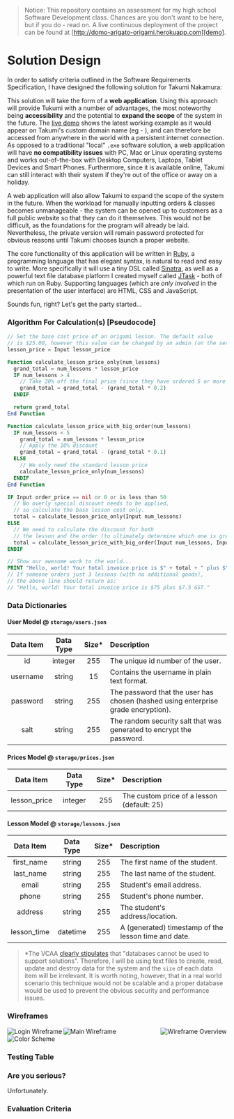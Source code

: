> Notice: This repository contains an assessment for my high school Software Development class. Chances are you don't want to be here, but if you do - read on. A live continuous deployment of the project can be found at [http://domo-arigato-origami.herokuapp.com][demo].

# Solution Design

In order to satisfy criteria outlined in the Software Requirements Specification, I have designed the following solution for Takumi Nakamura:

This solution will take the form of a **web application**. Using this approach will provide Tukumi with a number of advantages, the most noteworthy being **accessibility** and the potential to **expand the scope** of the system in the future. The [live demo][demo] shows the latest working example as it would appear on Takumi's custom domain name (eg - ), and can therefore be accessed from anywhere in the world with a persistent internet connection. As opposed to a traditional "local" `.exe` software solution, a web application will have **no compatibility issues** with PC, Mac or Linux operating systems and works out-of-the-box with Desktop Computers, Laptops, Tablet Devices and Smart Phones. Furthermore, since it is available online, Takumi can still interact with their system if they're out of the office or away on a holiday.

A web application will also allow Takumi to expand the scope of the system in the future. When the workload for manually inputting orders & classes becomes unmanageable - the system can be opened up to customers as a full public website so that they can do it themselves. This would not be difficult, as the foundations for the program will already be laid. Nevertheless, the private version will remain password protected for obvious reasons until Takumi chooses launch a proper website.

The core functionality of this application will be written in [Ruby][ruby_lang], a programming language that has elegant syntax, is natural to read and easy to write. More specifically it will use a tiny DSL called [Sinatra][sinatra_rb], as well as a powerful text file database platform I created myself called [JTask][jtask] - both of which run on Ruby. Supporting languages (which are *only involved* in the presentation of the user interface) are HTML, CSS and JavaScript.

Sounds fun, right? Let's get the party started...

### Algorithm For Calculation(s) [Pseudocode]

```php
// Set the base cost price of an origami lesson. The default value
// is $25.00, however this value can be changed by an admin (on the settings page).
lesson_price = Input lesson_price

Function calculate_lesson_price_only(num_lessons)
  grand_total = num_lessons * lesson_price
  IF num_lessons > 4
    // Take 20% off the final price (since they have ordered 5 or more lessons)
    grand_total = grand_total - (grand_total * 0.2)
  ENDIF

  return grand_total
End Function

Function calculate_lesson_price_with_big_order(num_lessons)
  IF num_lessons < 5
    grand_total = num_lessons * lesson_price
    // Apply the 10% discount
    grand_total = grand_total - (grand_total * 0.1)
  ELSE
    // We only need the standard lesson price
    calculate_lesson_price_only(num_lessons)
  ENDIF
End Function

IF Input order_price == nil or 0 or is less than 50
  // No overly special discount needs to be applied, 
  // so calculate the base lesson cost only.
  total = calculate_lesson_price_only(Input num_lessons)
ELSE
  // We need to calculate the discount for both
  // the lesson and the order (to ultimately determine which one is greater).
  total = calculate_lesson_price_with_big_order(Input num_lessons, Input order_price)
ENDIF

// Show our awesome work to the world...
PRINT "Hello, world! Your total invoice price is $" + total + " plus $" + (total * 0.1) + " GST."
// If someone orders just 3 lessons (with no additional goods),
// the above line should return as:
// "Hello, world! Your total invoice price is $75 plus $7.5 GST."
```

### Data Dictionaries

#### User Model @ `storage/users.json`

| Data Item     | Data Type     | Size* | Description                                                                       |
|:-------------:|:-------------:|:-----:|:----------------------------------------------------------------------------------|
| id            | integer       | 255   | The unique id number of the user.                                                 |
| username      | string        | 15    | Contains the username in plain text format.                                       |
| password      | string        | 255   | The password that the user has chosen (hashed using enterprise grade encryption). |
| salt          | string        | 255   | The random security salt that was generated to encrypt the password.              |

#### Prices Model @ `storage/prices.json`

| Data Item     | Data Type     | Size* | Description                                                                       |
|:-------------:|:-------------:|:-----:|:----------------------------------------------------------------------------------|
| lesson_price  | integer       | 255   | The custom price of a lesson (default: 25) |

#### Lesson Model @ `storage/lessons.json`

| Data Item     | Data Type     | Size* | Description                                                                       |
|:-------------:|:-------------:|:-----:|:----------------------------------------------------------------------------------|
| first_name    | string        | 255   | The first name of the student. |
| last_name     | string        | 255   | The last name of the student. |
| email         | string        | 255   | Student's email address. |
| phone         | string        | 255   | Student's phone number. |
| address       | string        | 255   | The student's address/location. |
| lesson_time   | datetime      | 255   | A (generated) timestamp of the lesson time and date. |

> *The VCAA [clearly stipulates][vcaa] that "databases cannot be used to support solutions". Therefore, I will be using text files to create, read, update and destroy data for the system and the `size` of each data item will be irrelevant. It is worth noting, however, that in a real world scenario this technique would not be scalable and a proper database would be used to prevent the obvious security and performance issues.

### Wireframes

<img src="http://imgkk.com/i/7p16.png" align="left" alt="Login Wireframe">
<img src="http://imgkk.com/i/zhij.png" align="right" alt="Wireframe Overview">
<p></p><p></p>
<img src="http://imgkk.com/i/jgho.png" alt="Main Wireframe">
<img src="http://imgkk.com/i/6c9w.png" alt="Color Scheme">

### Testing Table

### Are you serious?

Unfortunately.

### Evaluation Criteria




  [demo]: http://domo-arigato-origami.herokuapp.com
  [ruby_lang]: https://www.ruby-lang.org
  [sinatra_rb]: http://www.sinatrarb.com/
  [jtask]: https://github.com/adammcarthur/jtask
  [vcaa]: http://www.vcaa.vic.edu.au/Pages/correspondence/bulletins/2010/June/vce_study.aspx#4

  [test-1]: http://imgkk.com/blah1
  [test-2]: http://imgkk.com/blah2
  [test-3]: http://imgkk.com/blah3
